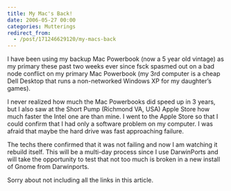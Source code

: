 ```yaml
---
title: My Mac's Back!
date: 2006-05-27 00:00
categories: Mutterings
redirect_from:
  - /post/171246629120/my-macs-back
---
```

I have been using my backup Mac Powerbook (now a 5 year old vintage) as my primary these past two weeks ever since fsck spasmed out on a bad node conflict on my primary Mac Powerbook (my 3rd computer is a cheap Dell Desktop that runs a non-networked Windows XP for my daughter&rsquo;s games).

I never realized how much the Mac Powerbooks did speed up in 3 years, but I also saw at the Short Pump (Richmond VA, USA) Apple Store how much faster the Intel one are than mine. I went to the Apple Store so that I could confirm that I had only a software problem on my computer. I was afraid that maybe the hard drive was fast approaching failure.

The techs there confirmed that it was not failing and now I am watching it rebuild itself. This will be a multi-day process since I use DarwinPorts and will take the opportunity to test that not too much is broken in a new install of Gnome from Darwinports.

Sorry about not including all the links in this article.
